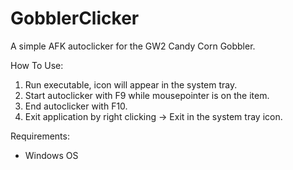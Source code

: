 # GobblerClicker
A simple AFK autoclicker for the GW2 Candy Corn Gobbler. 

How To Use:
1. Run executable, icon will appear in the system tray.
2. Start autoclicker with F9 while mousepointer is on the item.
3. End autoclicker with F10.
4. Exit application by right clicking -> Exit in the system tray icon.

Requirements:
- Windows OS